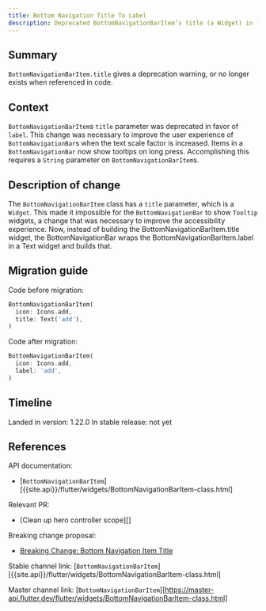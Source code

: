 ```yaml
---
title: Bottom Navigation Title To Label
description: Deprecated BottomNavigationBarItem’s title (a Widget) in favor of label (a String). 
---
```


## Summary

`BottomNavigationBarItem.title` gives a deprecation warning,
or no longer exists when referenced in code.

## Context

`BottomNavigationBarItem`s `title` parameter was deprecated in favor of `label`. This change was 
necessary to improve the user experience of `BottomNavigationBar`s when the text scale factor is 
increased. Items in a `BottomNavigationBar` now show tooltips on long press. Accomplishing this 
requires a `String` parameter on `BottomNavigationBarItem`s.


## Description of change

The `BottomNavigationBarItem` class has a `title` parameter, which is a `Widget`. This made it 
impossible for the `BottomNavigationBar` to show `Tooltip` widgets, a change that was necessary to 
improve the accessibility experience. Now, instead of building the BottomNavigationBarItem.title 
widget, the BottomNavigationBar wraps the BottomNavigationBarItem.label in a Text widget and builds 
that.

## Migration guide

Code before migration:

<!-- skip -->
```dart
BottomNavigationBarItem(
  icon: Icons.add,
  title: Text('add'),
)
```

Code after migration:

<!-- skip -->
```dart
BottomNavigationBarItem(
  icon: Icons.add,
  label: 'add',
)
```

## Timeline

Landed in version: 1.22.0
In stable release: not yet

## References

API documentation:
* [`BottomNavigationBarItem`][{{site.api}}/flutter/widgets/BottomNavigationBarItem-class.html]

Relevant PR:
* [Clean up hero controller scope][]

Breaking change proposal:
* [Breaking Change: Bottom Navigation Item Title][]

[Update BottomNavigationBar to show tooltips on long press.]: {{site.github}}/flutter/flutter/pull/59127

Stable channel link:
[`BottomNavigationBarItem`][{{site.api}}/flutter/widgets/BottomNavigationBarItem-class.html]

Master channel link:
[`BottomNavigationBarItem`][https://master-api.flutter.dev/flutter/widgets/BottomNavigationBarItem-class.html]

[Breaking Change: Bottom Navigation Item Title]: https://flutter.dev/go/bottom-navigation-bar-title-deprecation
